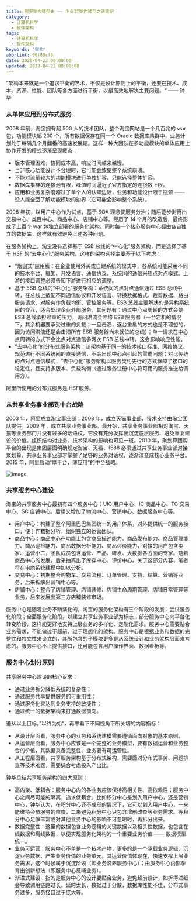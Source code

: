 ```yaml
---
title: 阿里架构转型史 —— 企业IT架构转型之道笔记
category:
  - 计算机科学
  - 软件架构
tags:
  - 计算机科学
  - 软件架构
keywords: '架构'
abbrlink: 96f85cf6
date: 2020-04-23 00:00:00
updated: 2020-04-23 00:00:00
---
```


”架构本来就是一个追求平衡的艺术，不仅是设计原则上的平衡，还要在技术、成本、资源、性能、团队等各方面进行平衡，以最高效地解决主要问题。“ —— 钟华

### 从单体应用到分布式服务

2008 年前，淘宝拥有超 500 人的技术团队，整个淘宝网站是一个几百兆的 war 包，功能模块超 200 个，所有数据保存在同一个 Oracle 数据库集群中，业务计划处于每隔几个月翻番的高速发展期。这样一种大团队在多功能模块的单体应用上协作开发的模式逐渐呈现疲态：

* 版本管理困难，协同成本高，响应时间越来越慢。
* 当非核心功能设计不合理时，它可能会致使整个系统崩溃。
* 不能对流量较大的功能模块进行单独扩容，只能选择整体扩容。
* 数据库集群的连接池有限，峰值时间逼近了官方指定的连接数上限。
* 应用和业务复杂度超过了单个人的认知边际，业务和功能设计限于瓶颈 —— 没人能全面了解功能模块的边界（它可能会影响整个系统）。

2008 年初，以用户中心作为试点，基于 SOA 理念使服务分治；随后逐步剥离出交易中心、类目中心、商品中心、店铺中心等。经历了 14 个月的改造后，最终形成了上百个 war 包独立部署的服务化架构，同时每一个核心服务中心都由各自独立的数据库，这样就有效避免上述各种问题。

在服务架构上，淘宝没有选择基于 ESB 总线的“中心化”服务架构，而是选择了基于 HSF 的“去中心化”服务架构。这样的架构选择主要基于以下考虑：

* “烟囱式”应用簇：在企业使用外买或自建系统的模式中，各系统可能采用不同的技术平台、框架、开发语言、通信协议，系统间的通信采用点对点模式。上游的接口调整必须告知下游进行相应的调整。
* 基于 ESB 总线的“中心化”服务架构：系统间的点对点通信通过 ESB 总线中转，在总线上适配不同通信协议和开发语言、转换数据格式、裁剪数据、路由服务请求、对服务作负载均衡、管控服务等。ESB 总线主要解决的是异构系统间的交互，适合处理企业外部服务。其问题有：通过中心点周转的方式会使 ESB 总线承担过重的压力，访问洪流会冲垮 ESB 服务器（一台宕机的情况下，其余机器要承受过重的负载；一旦击溃，逐台重启的方式也是不理想的，因为访问洪流还是会击溃所有 ESB 服务器尚未就位的总线）；单一请求在中心点周转的方式下会比点对点通信多两次 ESB 总线中转，这会影响响应性能。
* “去中心化”的分布式服务架构：该架构基于同一的技术接口标准、网络协议、规范进行不同系统间的直接通信，不会出现中心点引起的雪崩问题；对比传统的点对点通信模式，“去中心化”服务架构以服务契约先行的方式保障了接口的稳定性，且支持多版本、负载均衡（通过服务注册中心将可用的服务推送给调用方）。

阿里所使用的分布式服务是 HSF服务。

### 从共享业务事业部到中台战略

2003 年，阿里成立淘宝事业部；2008 年，成立天猫事业部，技术支持由淘宝团队提供。2009 年，成立共享业务事业部。最开始，共享业务事业部相对淘宝、天猫等业务部门并没有过多的话语权，它没有充分发挥出沉淀底层服务、避免重复建设的价值。组织结构对业务、技术架构的影响也可见一斑。2010 年，聚划算团购平台的出现是集团层面明确规定淘宝、天猫、1688 必须通过共享业务事业部对接聚划算，共享业务事业部才掌握了足够的业务对话权，逐渐演变成核心业务平台。2015 年，阿里启动“厚平台，薄应用”的中台战略。

![image](share.png)

### 共享服务中心建设

淘宝的共享服务中心最初有四个服务中心：UIC 用户中心、IC 商品中心、TC 交易中心、SC 店铺中心。后续又增加了物流中心、营销中心、数据服务中心等。

* 用户中心：构建了整个阿里巴巴集团统一的用户体系，对外提供统一的服务接口，便于作数据分析，组织独立的运营团队。
* 商品中心：商品中心在功能上包含商品描述能力、商品发布能力、商品管理能力、商品巡检能力、商品数据分析能力、商品评价能力，对接的用户包含卖家、运营小二，团队成员包含运营、产品、研发、大数据各方面的专家。随着商品中心的发展，后来抽离出了库存中心、评价中心。关于这部分内容，笔者将在电商系统建模中加以分析。
* 交易中心：初期整合购物车、交易流程、订单管理、支持、结算、营销等业务，后来拆解出营销中心等。
* 店铺中心：整合了店铺管理、店铺装修、店铺生命周期管理、店铺日常管理等业务，后来发展出第三方店铺装修市场。

服务中心是随着业务不断演化的，淘宝的服务化架构有三个阶段的发展：尝试服务化阶段；全面服务化阶段，以建立共享业务事业部为标志；部分服务中心向平台化转变阶段，这样能更好地支持上层业务的多样化、定制化需求。服务中心需要贴合业务需求，不能做过于超前、过于理想化的架构。服务中心是根据业务和数据的完整性和独立性来设立的，其所包含的子模块更多是从系统设计和业务架构层面来考虑的。服务中心不止提供接口，还可能包含用户操作界面、数据看板等。

### 服务中心划分原则

共享服务中心建设的核心诉求：

* 通过业务拆分降低系统的复杂性；
* 通过服务共享提供服务的可重用性；
* 通过服务化来达到业务支持的敏捷性；
* 通过统一的数据架构来打通数据孤岛。

遵从以上目标，”以终为始“，再来看下不同视角下所关切的内容指标：

* 从设计层面看，服务中心的业务和系统建模需要遵循面向对象的基本原则。
* 从运营层面看，服务中心应该是一个完整的业务模型，要有数据运营和业务整合的价值，其数据具备完整性、业务要有可运营性。
* 从工程层面看，共享服务架构基于分布式架构，需要面对分布式事务、问题排查等技术难题，需要综合考虑投入产出比。

钟华总结共享服务架构的四大原则：

* 高内聚、低耦合：服务中心内的各业务应该保持高相关性、高依赖性；服务中心之间尽可能的隔离，追求低耦合。比如积分中心是划入用户中心，还是营销中心，钟华认为，在积分中心还不成形的情况下，它可以划入用户中心，一来能维持会员服务的粒度，二来避免积分中心只包含增删改查等业务需求。等积分中心足够丰富或对其他业务中心的影响不可忽略时，再拆分出来。
* 数据完整性：这里的数据包含业务逻辑的关键数据以及相关性数据，也包含在线数据和离线数据，以便实现服务化架构的一个重要业务价值 —— 数据模型统一。
* 业务可运营：服务中心不单是一个技术产物，更多的是一个承载业务逻辑、沉淀业务数据、产生业务价值的业务单元。其运营价值体现在，快速支撑上层业务需求，这个时候属于沉淀阶段（即业务滋养服务中心）；由服务中心内部孕育出创新想法（即服务中心反哺业务）。
* 渐进式建设：指的是服务中心的设计要贴合业务，避免超前设计，如拆得过细会导致调用链路过长、延时太长，数据过于分散，数据库性能不佳，分布式事务过多，服务接口过于庞大等。